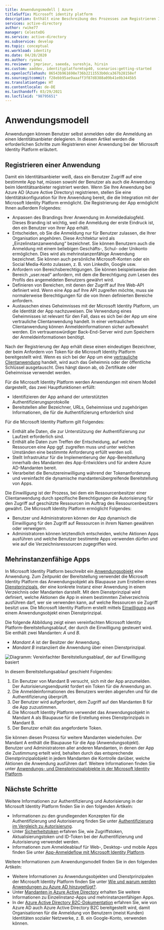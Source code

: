 ```yaml
---
title: Anwendungsmodell | Azure
titleSuffix: Microsoft identity platform
description: Enthält eine Beschreibung des Prozesses zum Registrieren Ihrer Anwendung, damit diese mit der Microsoft Identity Platform integriert werden kann.
services: active-directory
author: rwike77
manager: CelesteDG
ms.service: active-directory
ms.subservice: develop
ms.topic: conceptual
ms.workload: identity
ms.date: 04/28/2020
ms.author: ryanwi
ms.reviewer: jmprieur, saeeda, sureshja, hirsin
ms.custom: aaddev, identityplatformtop40, scenarios:getting-started
ms.openlocfilehash: 86543b961698e736b2211553b0dca367b28158ef
ms.sourcegitcommit: f28ebb95ae9aaaff3f87d8388a09b41e0b3445b5
ms.translationtype: HT
ms.contentlocale: de-DE
ms.lasthandoff: 03/29/2021
ms.locfileid: "98795651"
---
```

# <a name="application-model"></a>Anwendungsmodell

Anwendungen können Benutzer selbst anmelden oder die Anmeldung an einen Identitätsanbieter delegieren. In diesem Artikel werden die erforderlichen Schritte zum Registrieren einer Anwendung bei der Microsoft Identity Platform erläutert.

## <a name="register-an-application"></a>Registrieren einer Anwendung

Damit ein Identitätsanbieter weiß, dass ein Benutzer Zugriff auf eine bestimmte App hat, müssen sowohl der Benutzer als auch die Anwendung beim Identitätsanbieter registriert werden. Wenn Sie Ihre Anwendung bei Azure AD (Azure Active Directory) registrieren, stellen Sie eine Identitätskonfiguration für Ihre Anwendung bereit, die die Integration mit der Microsoft Identity Platform ermöglicht. Die Registrierung der App ermöglicht Ihnen außerdem Folgendes:

* Anpassen des Brandings Ihrer Anwendung im Anmeldedialogfeld. Dieses Branding ist wichtig, weil die Anmeldung der erste Eindruck ist, den ein Benutzer von Ihrer App erhält.
* Entscheiden, ob Sie die Anmeldung nur für Benutzer zulassen, die Ihrer Organisation angehören. Diese Architektur wird als „Einzelinstanzanwendung“ bezeichnet. Sie können Benutzern auch die Anmeldung mit einem beliebigen Geschäfts-, Schul- oder Unikonto ermöglichen. Dies wird als mehrinstanzenfähige Anwendung bezeichnet. Sie können auch persönliche Microsoft-Konten oder ein Social Media-Konto zulassen, z. B. von LinkedIn, Google usw.
* Anfordern von Bereichsberechtigungen. Sie können beispielsweise den Bereich „user.read“ anfordern, mit dem die Berechtigung zum Lesen des Profils des angemeldeten Benutzers gewährt wird.
* Definieren von Bereichen, mit denen der Zugriff auf Ihre Web-API definiert wird. Wenn eine App auf Ihre API zugreifen möchte, muss sie normalerweise Berechtigungen für die von Ihnen definierten Bereiche anfordern.
* Austauschen eines Geheimnisses mit der Microsoft Identity Platform, um die Identität der App nachzuweisen. Die Verwendung eines Geheimnisses ist relevant für den Fall, dass es sich bei der App um eine vertrauliche Clientanwendung handelt. In einer vertraulichen Clientanwendung können Anmeldeinformationen sicher aufbewahrt werden. Ein vertrauenswürdiger Back-End-Server wird zum Speichern der Anmeldeinformationen benötigt.

Nach der Registrierung der App erhält diese einen eindeutigen Bezeichner, der beim Anfordern von Token für die Microsoft Identity Platform bereitgestellt wird. Wenn es sich bei der App um eine [vertrauliche Clientanwendung](developer-glossary.md#client-application) handelt, wird auch das Geheimnis oder der öffentliche Schlüssel ausgetauscht. Dies hängt davon ab, ob Zertifikate oder Geheimnisse verwendet werden.

Für die Microsoft Identity Platform werden Anwendungen mit einem Modell dargestellt, das zwei Hauptfunktionen erfüllt:

* Identifizieren der App anhand der unterstützten Authentifizierungsprotokolle
* Bereitstellen aller Bezeichner, URLs, Geheimnisse und zugehörigen Informationen, die für die Authentifizierung erforderlich sind

Für die Microsoft Identity Platform gilt Folgendes:

* Enthält alle Daten, die zur Unterstützung der Authentifizierung zur Laufzeit erforderlich sind.
* Enthält alle Daten zum Treffen der Entscheidung, auf welche Ressourcen eine App ggf. zugreifen muss und unter welchen Umständen eine bestimmte Anforderung erfüllt werden soll.
* Stellt Infrastruktur für die Implementierung der App-Bereitstellung innerhalb des Mandanten des App-Entwicklers und für andere Azure AD-Mandanten bereit.
* Verarbeitet die Benutzereinwilligung während der Tokenanforderung und vereinfacht die dynamische mandantenübergreifende Bereitstellung von Apps.

Die *Einwilligung* ist der Prozess, bei dem ein Ressourcenbesitzer einer Clientanwendung durch spezifische Berechtigungen die Autorisierung für den Zugriff auf geschützte Ressourcen im Auftrag des Ressourcenbesitzers gewährt. Die Microsoft Identity Platform ermöglicht Folgendes:

* Benutzer und Administratoren können der App dynamisch die Einwilligung für den Zugriff auf Ressourcen in ihrem Namen gewähren oder verweigern.
* Administratoren können letztendlich entscheiden, welche Aktionen Apps ausführen und welche Benutzer bestimmte Apps verwenden dürfen und wie auf die Verzeichnisressourcen zugegriffen wird.

## <a name="multi-tenant-apps"></a>Mehrinstanzenfähige Apps

In Microsoft Identity Platform beschreibt ein [Anwendungsobjekt](developer-glossary.md#application-object) eine Anwendung. Zum Zeitpunkt der Bereitstellung verwendet die Microsoft Identity Platform das Anwendungsobjekt als Blaupause zum Erstellen eines [Dienstprinzipals](developer-glossary.md#service-principal-object), der eine konkrete Instanz einer Anwendung in einem Verzeichnis oder Mandanten darstellt. Mit dem Dienstprinzipal wird definiert, welche Aktionen die App in einem bestimmten Zielverzeichnis ausführen darf, wer sie verwenden kann, auf welche Ressourcen sie Zugriff besitzt usw. Die Microsoft Identity Platform erstellt mittels [Einwilligung](developer-glossary.md#consent) aus einem Anwendungsobjekt einen Dienstprinzipal.

Die folgende Abbildung zeigt einen vereinfachten Microsoft Identity Platform-Bereitstellungsablauf, der durch die Einwilligung gesteuert wird. Sie enthält zwei Mandanten: *A* und *B*.

* *Mandant A* ist der Besitzer der Anwendung.
* *Mandant B* instanziiert die Anwendung über einen Dienstprinzipal.

![Diagramm: Vereinfachter Bereitstellungsablauf, der auf Einwilligung basiert](./media/authentication-scenarios/simplified-provisioning-flow-consent-driven.svg)

In diesem Bereitstellungsablauf geschieht Folgendes:

1. Ein Benutzer von Mandant B versucht, sich mit der App anzumelden. Der Autorisierungsendpunkt fordert ein Token für die Anwendung an.
1. Die Anmeldeinformationen des Benutzers werden abgerufen und für die Authentifizierung überprüft.
1. Der Benutzer wird aufgefordert, dem Zugriff auf den Mandanten B für die App zuzustimmen.
1. Die Microsoft Identity Platform verwendet das Anwendungsobjekt in Mandant A als Blaupause für die Erstellung eines Dienstprinzipals in Mandant B.
1. Der Benutzer erhält das angeforderte Token.

Sie können diesen Prozess für weitere Mandanten wiederholen. Der Mandant A enthält die Blaupause für die App (Anwendungsobjekt). Benutzer und Administratoren aller anderen Mandanten, in denen der App die Zustimmung erteilt wird, behalten durch das entsprechende Dienstprinzipalobjekt in jedem Mandanten die Kontrolle darüber, welche Aktionen die Anwendung ausführen darf. Weitere Informationen finden Sie unter [Anwendungs- und Dienstprinzipalobjekte in der Microsoft Identity Platform](app-objects-and-service-principals.md).

## <a name="next-steps"></a>Nächste Schritte

Weitere Informationen zur Authentifizierung und Autorisierung in der Microsoft Identity Platform finden Sie in den folgenden Artikeln:

* Informationen zu den grundlegenden Konzepten für die Authentifizierung und Autorisierung finden Sie unter [Authentifizierung im Vergleich zu Autorisierung](authentication-vs-authorization.md).
* Unter [Sicherheitstoken](security-tokens.md) erfahren Sie, wie Zugriffstoken, Aktualisierungstoken und ID-Token bei der Authentifizierung und Autorisierung verwendet werden.
* Informationen zum Anmeldeablauf für Web-, Desktop- und mobile Apps finden Sie unter [App-Anmeldeflow mit Microsoft Identity Platform](app-sign-in-flow.md).

Weitere Informationen zum Anwendungsmodell finden Sie in den folgenden Artikeln:

* Weitere Informationen zu Anwendungsobjekten und Dienstprinzipalen der Microsoft Identity Platform finden Sie unter [Wie und warum werden Anwendungen zu Azure AD hinzugefügt?](active-directory-how-applications-are-added.md).
* Unter [Mandanten in Azure Active Directory](single-and-multi-tenant-apps.md) erhalten Sie weitere Informationen zu Einzelinstanz-Apps und mehrinstanzenfähigen Apps.
* In der [Azure Active Directory B2C-Dokumentation](../../active-directory-b2c/index.yml) erfahren Sie, wie von Azure AD auch Azure Active Directory B2C bereitgestellt wird, damit Organisationen für die Anmeldung von Benutzern (meist Kunden) Identitäten sozialer Netzwerke, z. B. ein Google-Konto, verwenden können.